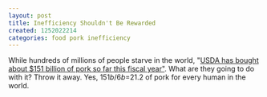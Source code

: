 ```yaml
---
layout: post
title: Inefficiency Shouldn't Be Rewarded
created: 1252022214
categories: food pork inefficiency
---
```

While hundreds of millions of people starve in the world, "<a href="http://www.reuters.com/article/domesticNews/idUSTRE5825FZ20090903">USDA has bought about $151 billion of pork so far this fiscal year"</a>. What are they going to do with it? Throw it away. Yes, $151b/6b=$21.2 of pork for every human in the world.
